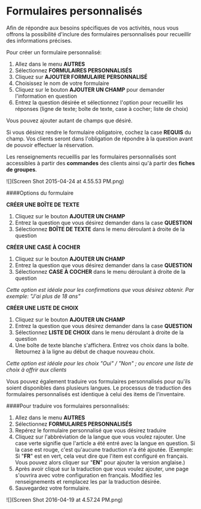 # Formulaires personnalisés

Afin de répondre aux besoins spécifiques de vos activités, nous vous offrons la possibilité d'inclure des formulaires personnalisés pour recueillir des informations précises. 

Pour créer un formulaire personnalisé:

1. Allez dans le menu **AUTRES** 
2. Sélectionnez **FORMULAIRES PERSONNALISÉS**
3. Cliquez sur **AJOUTER FORMULAIRE PERSONNALISÉ**
4. Choisissez le nom de votre formulaire
5. Cliquez sur le bouton **AJOUTER UN CHAMP** pour demander l'information en question
6. Entrez la question désirée et sélectionnez l'option pour recueillir les réponses (ligne de texte; boîte de texte, case à cocher; liste de choix)

Vous pouvez ajouter autant de champs que désiré. 

Si vous désirez rendre le formulaire obligatoire, cochez la case **REQUIS** du champ. Vos clients seront dans l'obligation de répondre à la question avant de pouvoir effectuer la réservation. 

Les renseignements recueillis par les formulaires personnalisés sont accessibles à partir des **commandes** des clients ainsi qu'à partir des **fiches de groupes**.



![](Screen Shot 2015-04-24 at 4.55.53 PM.png)

####Options du formulaire

**CRÉER UNE BOÎTE DE TEXTE**
1. Cliquez sur le bouton **AJOUTER UN CHAMP**
2. Entrez la question que vous désirez demander dans la case **QUESTION**
3. Sélectionnez **BOÎTE DE TEXTE** dans le menu déroulant à droite de la question


**CRÉER UNE CASE À COCHER**
1. Cliquez sur le bouton **AJOUTER UN CHAMP**
2. Entrez la question que vous désirez demander dans la case **QUESTION**
3. Sélectionnez **CASE À COCHER** dans le menu déroulant à droite de la question

*Cette option est idéale pour les confirmations que vous désirez obtenir. Par exemple: "J'ai plus de 18 ans"*

**CRÉER UNE LISTE DE CHOIX**
1. Cliquez sur le bouton **AJOUTER UN CHAMP**
2. Entrez la question que vous désirez demander dans la case **QUESTION**
3. Sélectionnez **LISTE DE CHOIX** dans le menu déroulant à droite de la question
4. Une boîte de texte blanche s'affichera. Entrez vos choix dans la boîte. Retournez à la ligne au début de chaque nouveau choix. 

*Cette option est idéale pour les choix "Oui" / "Non" ; ou encore une liste de choix à offrir aux clients*


Vous pouvez également traduire vos formulaires personnalisés pour qu'ils soient disponibles dans plusieurs langues. Le processus de traduction des formulaires personnalisés est identique à celui des items de l'inventaire. 

####Pour traduire vos formulaires personnalisés:
1. Allez dans le menu **AUTRES**
2. Sélectionnez **FORMULAIRES PERSONNALISÉS**
3. Repérez le formulaire personnalisé que vous désirez traduire
4. Cliquez sur l'abbréviation de la langue que vous voulez rajouter. Une case verte signifie que l'article a été entré avec la langue en question. Si la case est rouge, c'est qu'aucune traduction n'a été ajoutée. (Exemple: Si "**FR**" est en vert, cela veut dire que l'item est configuré en français. Vous pouvez alors cliquer sur "**EN**" pour ajouter la version anglaise.)
5. Après avoir cliqué sur la traduction que vous voulez ajouter, une page s'ouvrira avec votre configuration en français. Modifiez les renseignements et remplacez les par la traduction désirée.
6. Sauvegardez votre formulaire.

![](Screen Shot 2016-04-19 at 4.57.24 PM.png)
